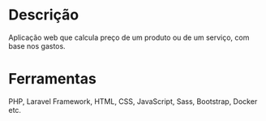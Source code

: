# Descrição
Aplicação web que calcula preço de um produto ou de um serviço, com base nos gastos. 
# Ferramentas 
PHP, Laravel Framework, HTML, CSS, JavaScript, Sass, Bootstrap, Docker etc. 

